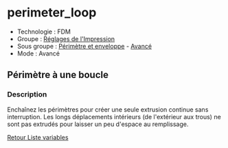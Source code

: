 # perimeter_loop

* Technologie : FDM
* Groupe : [Réglages de l'Impression](../print_settings/print_settings.md)
* Sous groupe : [Périmètre et enveloppe](../print_settings/print_settings.md#périmètre-et-enveloppe) - [Avancé](../print_settings/print_settings.md#avancé)
* Mode : Avancé

## Périmètre à une boucle
### Description

Enchaînez les périmètres pour créer une seule extrusion continue sans interruption.
Les longs déplacements intérieurs (de l'extérieur aux trous) ne sont pas extrudés pour laisser un peu d'espace au remplissage.

[Retour Liste variables](variable_list.md)
